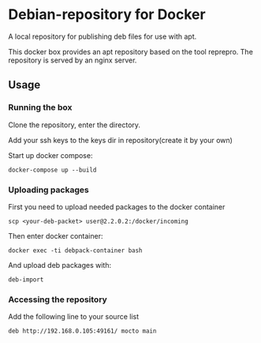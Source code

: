 Debian-repository for Docker
============================

A local repository for publishing deb files for use with apt.

This docker box provides an apt repository based on the tool reprepro. 
The repository is served by an nginx server.


Usage
-----

### Running the box

Clone the repository, enter the directory.

Add your ssh keys to the keys dir in repository(create it by your own)

Start up docker compose:

	docker-compose up --build

### Uploading packages

First you need to upload needed packages to the docker container

	scp <your-deb-packet> user@2.2.0.2:/docker/incoming

Then enter docker container:

	docker exec -ti debpack-container bash

And upload deb packages with:

	deb-import

### Accessing the repository

Add the following line to your source list

	deb http://192.168.0.105:49161/ mocto main
